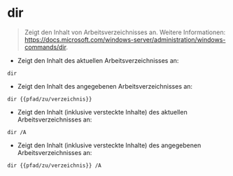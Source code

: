 # dir

> Zeigt den Inhalt von Arbeitsverzeichnisses an.
> Weitere Informationen: <https://docs.microsoft.com/windows-server/administration/windows-commands/dir>.

- Zeigt den Inhalt des aktuellen Arbeitsverzeichnisses an:

`dir`

- Zeigt den Inhalt des angegebenen Arbeitsverzeichnisses an:

`dir {{pfad/zu/verzeichnis}}`

- Zeigt den Inhalt (inklusive versteckte Inhalte) des aktuellen Arbeitsverzeichnisses an:

`dir /A`

- Zeigt den Inhalt (inklusive versteckte Inhalte) des angegebenen Arbeitsverzeichnisses an:

`dir {{pfad/zu/verzeichnis}} /A`
